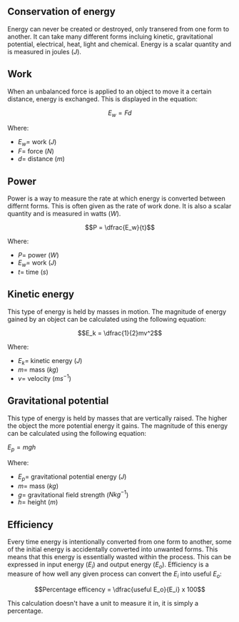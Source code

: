 ## Conservation of energy
Energy can never be created or destroyed, only transered from one form to another. It can take many different forms incluing kinetic, gravitational potential, electrical, heat, light and chemical. Energy is a scalar quantity and is measured in joules ($J$).

## Work
When an unbalanced force is applied to an object to move it a certain distance, energy is exchanged. This is displayed in the equation:

$$E_w = Fd$$

Where:
- $E_w =$ work ($J$)
- $F =$ force ($N$)
- $d =$ distance ($m$)

## Power
Power is a way to measure the rate at which energy is converted between differnt forms. This is often given as the rate of work done. It is also a scalar quantity and is measured in watts ($W$).

$$P = \dfrac{E_w}{t}$$

Where:
- $P =$ power ($W$)
- $E_w =$ work ($J$)
- $t =$ time ($s$)

## Kinetic energy
This type of energy is held by masses in motion. The magnitude of energy gained by an object can be calculated using the following equation:

$$E_k = \dfrac{1}{2}mv^2$$

Where:
- $E_k =$ kinetic energy ($J$)
- $m =$ mass ($kg$)
- $v =$ velocity ($ms^{-1}$)

## Gravitational potential
This type of energy is held by masses that are vertically raised. The higher the object the more potential energy it gains. The magnitude of this energy can be calculated using the following equation:

$E_p = mgh$

Where:
- $E_p =$ gravitational potential energy ($J$)
- $m =$ mass ($kg$)
- $g =$ gravitational field strength ($Nkg^{-1}$)
- $h =$ height ($m$)

## Efficiency
Every time energy is intentionally converted from one form to another, some of the initial energy is accidentally converted into unwanted forms. This means that this energy is essentially wasted within the process. This can be expressed in input energy ($E_i$) and output energy ($E_o$). Efficiency is a measure of how well any given process can convert the $E_i$ into useful $E_o$:

$$Percentage efficency = \dfrac{useful E_o}{E_i} x 100$$

This calculation doesn't have a unit to measure it in, it is simply a percentage.